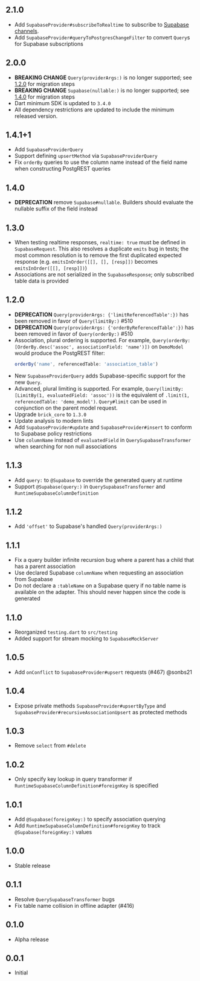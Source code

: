 ## 2.1.0

- Add `SupabaseProvider#subscribeToRealtime` to subscribe to [Supabase channels](https://supabase.com/docs/guides/realtime?queryGroups=language&language=dart).
- Add `SupabaseProvider#queryToPostgresChangeFilter` to convert `Query`s for Supabase subscriptions

## 2.0.0

- **BREAKING CHANGE** `Query(providerArgs:)` is no longer supported; see [1.2.0](#1.2.0) for migration steps
- **BREAKING CHANGE** `Supabase(nullable:)` is no longer supported; see [1.4.0](#1.4.0) for migration steps
- Dart minimum SDK is updated to `3.4.0`
- All dependency restrictions are updated to include the minimum released version.

## 1.4.1+1

- Add `SupabaseProviderQuery`
- Support defining `upsertMethod` via `SupabaseProviderQuery`
- Fix `orderBy` queries to use the column name instead of the field name when constructing PostgREST queries

## 1.4.0

- **DEPRECATION** remove `Supabase#nullable`. Builders should evaluate the nullable suffix of the field instead

## 1.3.0

- When testing realtime responses, `realtime: true` must be defined in `SupabaseRequest`. This also resolves a duplicate `emits` bug in tests; the most common resolution is to remove the first duplicated expected response (e.g. `emitsInOrder([[], [], [resp]])` becomes `emitsInOrder([[], [resp]])`)
- Associations are not serialized in the `SupabaseResponse`; only subscribed table data is provided

## 1.2.0

- **DEPRECATION** `Query(providerArgs: {'limitReferencedTable':})` has been removed in favor of `Query(limitBy:)` #510
- **DEPRECATION** `Query(providerArgs: {'orderByReferencedTable':})` has been removed in favor of `Query(orderBy:)` #510
- Association, plural ordering is supported. For example, `Query(orderBy: [OrderBy.desc('assoc', associationField: 'name')])` on `DemoModel` would produce the PostgREST filter:
  ```javascript
  orderBy('name', referencedTable: 'association_table')
  ```
- New `SupabaseProviderQuery` adds Supabase-specific support for the new `Query`.
- Advanced, plural limiting is supported. For example, `Query(limitBy: [LimitBy(1, evaluatedField: 'assoc'))` is the equivalent of `.limit(1, referencedTable: 'demo_model')`. `Query#limit` can be used in conjunction on the parent model request.
- Upgrade `brick_core` to `1.3.0`
- Update analysis to modern lints
- Add `SupabaseProvider#update` and `SupabaseProvider#insert` to conform to Supabase policy restrictions
- Use `columnName` instead of `evaluatedField` in `QuerySupabaseTransformer` when searching for non null associations

## 1.1.3

- Add `query:` to `@Supabase` to override the generated query at runtime
- Support `@Supabase(query:)` in `QuerySupabaseTransformer` and `RuntimeSupabaseColumnDefinition`

## 1.1.2

- Add `'offset'` to Supabase's handled `Query(providerArgs:)`

## 1.1.1

- Fix a query builder infinite recursion bug where a parent has a child that has a parent association
- Use declared Supabase `columnName` when requesting an association from Supabase
- Do not declare a `:tableName` on a Supabase query if no table name is available on the adapter. This should never happen since the code is generated

## 1.1.0

- Reorganized `testing.dart` to `src/testing`
- Added support for stream mocking to `SupabaseMockServer`

## 1.0.5

- Add `onConflict` to `SupabaseProvider#upsert` requests (#467) @sonbs21

## 1.0.4

- Expose private methods `SupabaseProvider#upsertByType` and `SupabaseProvider#recursiveAssociationUpsert` as protected methods

## 1.0.3

- Remove `select` from `#delete`

## 1.0.2

- Only specify key lookup in query transformer if `RuntimeSupabaseColumnDefinition#foreignKey` is specified

## 1.0.1

- Add `@Supabase(foreignKey:)` to specify association querying
- Add `RuntimeSupabaseColumnDefinition#foreignKey` to track `@Supabase(foreignKey:)` values

## 1.0.0

- Stable release

## 0.1.1

- Resolve `QuerySupabaseTransformer` bugs
- Fix table name collision in offline adapter (#416)

## 0.1.0

- Alpha release

## 0.0.1

- Initial
